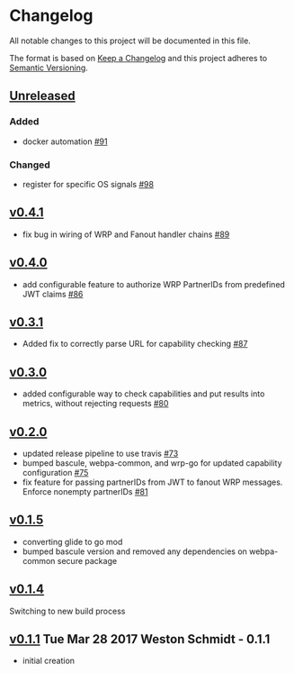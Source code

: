 # Changelog
All notable changes to this project will be documented in this file.

The format is based on [Keep a Changelog](http://keepachangelog.com/en/1.0.0/)
and this project adheres to [Semantic Versioning](http://semver.org/spec/v2.0.0.html).

## [Unreleased]
### Added 
- docker automation [#91](https://github.com/xmidt-org/scytale/pull/91)

### Changed
- register for specific OS signals [#98](https://github.com/xmidt-org/scytale/pull/98)

## [v0.4.1]
- fix bug in wiring of WRP and Fanout handler chains [#89](https://github.com/xmidt-org/scytale/pull/89)

## [v0.4.0]
- add configurable feature to authorize WRP PartnerIDs from predefined JWT claims [#86](https://github.com/xmidt-org/scytale/pull/86)

## [v0.3.1]
- Added fix to correctly parse URL for capability checking [#87](https://github.com/xmidt-org/scytale/pull/87)

## [v0.3.0]
- added configurable way to check capabilities and put results into metrics, without rejecting requests [#80](https://github.com/xmidt-org/scytale/pull/80)

## [v0.2.0]
- updated release pipeline to use travis [#73](https://github.com/xmidt-org/scytale/pull/73)
- bumped bascule, webpa-common, and wrp-go for updated capability configuration [#75](https://github.com/xmidt-org/scytale/pull/75)
- fix feature for passing partnerIDs from JWT to fanout WRP messages. Enforce nonempty partnerIDs [#81](https://github.com/xmidt-org/scytale/pull/81)

## [v0.1.5]
- converting glide to go mod
- bumped bascule version and removed any dependencies on webpa-common secure package

## [v0.1.4]
Switching to new build process

## [v0.1.1] Tue Mar 28 2017 Weston Schmidt - 0.1.1
- initial creation


[Unreleased]: https://github.com/Comcast/scytale/compare/v0.4.1...HEAD
[v0.4.1]: https://github.com/Comcast/scytale/compare/v0.4.0...v0.4.1
[v0.4.0]: https://github.com/Comcast/scytale/compare/v0.3.1...v0.4.0
[v0.3.1]: https://github.com/Comcast/scytale/compare/v0.3.0...v0.3.1
[v0.3.0]: https://github.com/Comcast/scytale/compare/v0.2.0...v0.3.0
[v0.2.0]: https://github.com/Comcast/scytale/compare/v0.1.5...v0.2.0
[v0.1.5]: https://github.com/Comcast/scytale/compare/v0.1.4...v0.1.5
[v0.1.4]: https://github.com/Comcast/scytale/compare/v0.1.1...v0.1.4
[v0.1.1]: https://github.com/Comcast/scytale/compare/v0.1.0...v0.1.1
